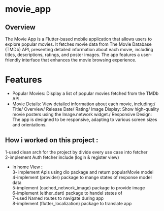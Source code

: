 # movie_app

## Overview
The Movie App is a Flutter-based mobile application that allows users to explore popular movies.
It fetches movie data from The Movie Database (TMDb) API, presenting detailed information about each movie, including titles, descriptions, ratings, and poster images. The app features a user-friendly interface that enhances the movie browsing experience.
# Features
* Popular Movies: Display a list of popular movies fetched from the TMDb API.
* Movie Details: View detailed information about each movie, including:/
Title/
Overview/
Release Date/
Rating/
Image Display: Show high-quality movie posters using the Image.network widget./
Responsive Design: The app is designed to be responsive, adapting to various screen sizes and orientations.
## How i worked on this project :
1-used clean arch for the project by divide every use case into fetcher\
2-implement Auth fetcher  include (login & register view)
* In home View :\
3- implement Apis using dio package and return popularMovie model\
4-implement (provider) package to mange states of response model data\
5-implement (cached_network_image) package to provide image\
  6-implement (either_dart) package to handel states of  <error or response>\
  7-used Named routes to navigate during app\
   8-implement (flutter_localization) package to translate app


